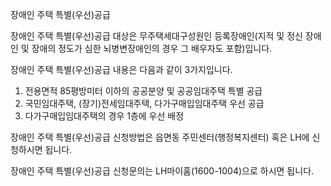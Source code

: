 장애인 주택 특별(우선)공급


장애인 주택 특별(우선)공급 대상은 무주택세대구성원인 등록장애인(지적 및 정신 장애인 및 장애의 정도가 심한 뇌병변장애인의 경우 그 배우자도 포함)입니다.


장애인 주택 특별(우선)공급 내용은 다음과 같이 3가지입니다.
1. 전용면적 85평방미터 이하의 공공분양 및 공공임대주택 특별 공급
2. 국민임대주택, (장기)전세임대주택, 다가구매입임대주택 우선 공급
3. 다가구매입임대주택의 경우 1층에 우선 배정

장애인 주택 특별(우선)공급 신청방법은 읍면동 주민센터(행정복지센터) 혹은 LH에 신청하시면 됩니다.


장애인 주택 특별(우선)공급 신청문의는 LH마이홈(1600-1004)으로 하시면 됩니다.